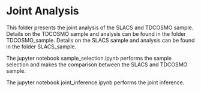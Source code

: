 # Joint Analysis
This folder presents the joint analysis of the SLACS and TDCOSMO sample.
Details on the TDCOSMO sample and analysis can be found in the folder TDCOSMO_sample. Details on the SLACS sample and analysis can be found in the folder SLACS_sample.

The jupyter notebook sample_selection.ipynb performs the sample selection and makes the comparison between the SLACS and TDCOSMO sample.

The jupyter notebook joint_inference.ipynb performs the joint inference.
